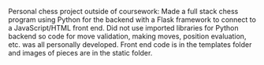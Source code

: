 Personal chess project outside of coursework: Made a full stack chess program using Python for the backend with a Flask framework to connect to a JavaScript/HTML front end. Did not use imported libraries for Python backend so code for move validation, making moves, position evaluation, etc. was all personally developed. Front end code is in the templates folder and images of pieces are in the static folder.
